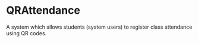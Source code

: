 # QRAttendance
A system which allows students (system users) to register class attendance using QR codes.
